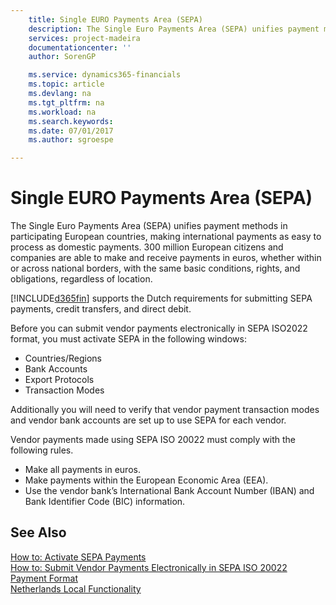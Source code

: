 ```yaml
---
    title: Single EURO Payments Area (SEPA)
    description: The Single Euro Payments Area (SEPA) unifies payment methods in participating European countries, making international payments as easy to process as domestic payments.
    services: project-madeira
    documentationcenter: ''
    author: SorenGP

    ms.service: dynamics365-financials
    ms.topic: article
    ms.devlang: na
    ms.tgt_pltfrm: na
    ms.workload: na
    ms.search.keywords:
    ms.date: 07/01/2017
    ms.author: sgroespe

---
```

# Single EURO Payments Area (SEPA)
The Single Euro Payments Area (SEPA) unifies payment methods in participating European countries, making international payments as easy to process as domestic payments. 300 million European citizens and companies are able to make and receive payments in euros, whether within or across national borders, with the same basic conditions, rights, and obligations, regardless of location.  

[!INCLUDE[d365fin](../../includes/d365fin_md.md)] supports the Dutch requirements for submitting SEPA payments, credit transfers, and direct debit.  

Before you can submit vendor payments electronically in SEPA ISO2022 format, you must activate SEPA in the following windows:  

- Countries/Regions  
- Bank Accounts  
- Export Protocols  
- Transaction Modes  

Additionally you will need to verify that vendor payment transaction modes and vendor bank accounts are set up to use SEPA for each vendor.  

Vendor payments made using SEPA ISO 20022 must comply with the following rules.  

- Make all payments in euros.  
- Make payments within the European Economic Area (EEA).  
- Use the vendor bank’s International Bank Account Number (IBAN) and Bank Identifier Code (BIC) information.  

## See Also  
 [How to: Activate SEPA Payments](how-to-activate-sepa-payments.md)   
 [How to: Submit Vendor Payments Electronically in SEPA ISO 20022 Payment Format](how-to-submit-vendor-payments-electronically-in-sepa-iso-20022-payment-format.md)   
 [Netherlands Local Functionality](netherlands-local-functionality.md)
